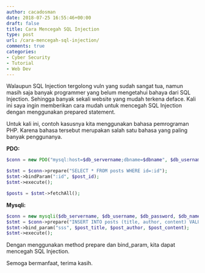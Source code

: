 ```yaml
---
author: cacadosman
date: 2018-07-25 16:55:46+00:00
draft: false
title: Cara Mencegah SQL Injection
type: post
url: /cara-mencegah-sql-injection/
comments: true
categories:
- Cyber Security
- Tutorial
- Web Dev
---
```


Walaupun SQL Injection tergolong vuln yang sudah sangat tua, namun masih saja banyak programmer yang belum mengetahui bahaya dari SQL Injection. Sehingga banyak sekali website yang mudah terkena deface. Kali ini saya ingin memberikan cara mudah untuk mencegah SQL Injection dengan menggunakan prepared statement.

Untuk kali ini, contoh kasusnya kita menggunakan bahasa pemrograman PHP. Karena bahasa tersebut merupakan salah satu bahasa yang paling banyak penggunanya.

**PDO:**


```php
$conn = new PDO("mysql:host=$db_servername;dbname=$dbname", $db_username, $db_password);

$stmt = $conn->prepare("SELECT * FROM posts WHERE id=:id");
$stmt->bindParam(":id", $post_id);
$stmt->execute();

$posts = $stmt->fetchAll();
```


**Mysqli:**


```php
$conn = new mysqli($db_servername, $db_username, $db_password, $db_name);
$stmt = $conn->prepare("INSERT INTO posts (title, author, content) VALUES (?, ?, ?)");
$stmt->bind_param("sss", $post_title, $post_author, $post_content);
$stmt->execute();
```


Dengan menggunakan method prepare dan bind_param, kita dapat mencegah SQL Injection.

Semoga bermanfaat, terima kasih.
